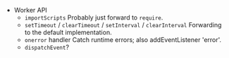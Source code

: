 * Worker API
    * `importScripts`
        Probably just forward to `require`.
    * `setTimeout` / `clearTimeout` / `setInterval` / `clearInterval`
        Forwarding to the default implementation.
    * `onerror` handler
        Catch runtime errors; also addEventListener 'error'.
    * `dispatchEvent`?
